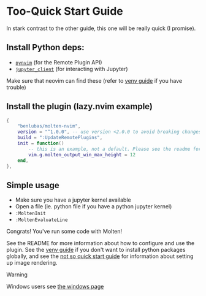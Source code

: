 # Too-Quick Start Guide

In stark contrast to the other guide, this one will be really quick (I promise).

## Install Python deps:
- [`pynvim`](https://github.com/neovim/pynvim) (for the Remote Plugin API)
- [`jupyter_client`](https://github.com/jupyter/jupyter_client) (for interacting with Jupyter)

Make sure that neovim can find these (refer to [venv guide](./Virtual-Environments.md) if you have
trouble)

## Install the plugin (lazy.nvim example)
```lua
{
    "benlubas/molten-nvim",
    version = "^1.0.0", -- use version <2.0.0 to avoid breaking changes
    build = ":UpdateRemotePlugins",
    init = function()
        -- this is an example, not a default. Please see the readme for more configuration options
        vim.g.molten_output_win_max_height = 12
    end,
},
```

## Simple usage

- Make sure you have a jupyter kernel available
- Open a file (ie. python file if you have a python jupyter kernel)
- `:MoltenInit`
- `:MoltenEvaluateLine`

Congrats! You've run some code with Molten!

See the README for more information about how to configure and use the plugin. See the [venv
guide](./Virtual-Environments.md) if you don't want to install python packages globally, and see the [not
so quick start guide](./Not-So-Quick-Start-Guide.md) for information about setting up image rendering.

> [!WARNING]
> Windows users see [the windows page](./Windows.md)

